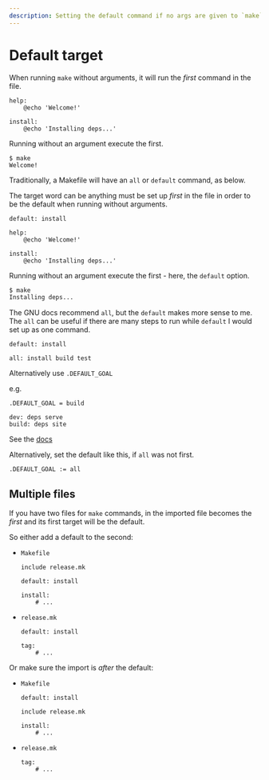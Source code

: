 ```yaml
---
description: Setting the default command if no args are given to `make`
---
```

# Default target



When running `make` without arguments, it will run the _first_ command in the file.

```make
help:
	@echo 'Welcome!'

install:
	@echo 'Installing deps...'
```

Running without an argument execute the first.

```console
$ make
Welcome!
```

Traditionally, a Makefile will have an `all` or `default` command, as below.

The target word can be anything must be set up _first_ in the file in order to be the default when running without arguments.

```make
default: install

help:
	@echo 'Welcome!'

install:
	@echo 'Installing deps...'
```

Running without an argument execute the first - here, the `default` option.

```sh
$ make
Installing deps...
```

The GNU docs recommend `all`, but the `default` makes more sense to me. The `all` can be useful if there are many steps to run while `default` I would set up as one command.

```make
default: install
```
```make
all: install build test
```

Alternatively use `.DEFAULT_GOAL`

e.g.

```make
.DEFAULT_GOAL = build

dev: deps serve
build: deps site
```

See the [docs](https://www.gnu.org/software/make/manual/html_node/Special-Variables.html)

Alternatively, set the default like this, if `all` was not first.

```make
.DEFAULT_GOAL := all
```


## Multiple files

If you have two files for `make` commands, in the imported file becomes the _first_ and its first target will be the default.

So either add a default to the second:

- `Makefile`
    ```make
    include release.mk
    
    default: install
    
    install:
    	# ...
    ```
- `release.mk`
    ```make
    default: install
    
    tag:
    	# ...
    ```
    
Or make sure the import is _after_ the default:

- `Makefile`
    ```make
    default: install
    
    include release.mk
    
    install:
    	# ...
    ```
- `release.mk`
    ```make
    tag:
    	# ...
    ```
    
